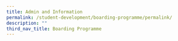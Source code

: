 ```yaml
---
title: Admin and Information
permalink: /student-development/boarding-programme/permalink/
description: ""
third_nav_title: Boarding Programme
---
```

